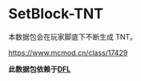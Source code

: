 # SetBlock-TNT
本数据包会在玩家脚底下不断生成 TNT。

https://www.mcmod.cn/class/17429

**此数据包依赖于[DFL](https://github.com/WhiteElephant-abc/datapackets-functions-LIB)**
